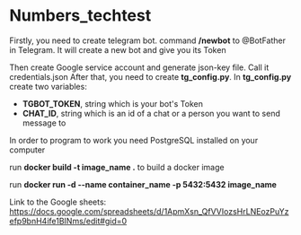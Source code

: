 # Numbers_techtest
Firstly, you need to create telegram bot. command **/newbot** to @BotFather in Telegram.
It will create a new bot and give you its Token

Then create Google service account and generate json-key file. Call it credentials.json
After that, you need to create **tg_config.py**.
In **tg_config.py** create two variables:
  * **TGBOT_TOKEN**, string which is your bot's Token
  * **CHAT_ID**, string which is an id of a chat or a person you want to send message to

In order to program to work you need PostgreSQL installed on your computer

run **docker build -t image_name .** to build a docker image

run **docker run -d --name container_name -p 5432:5432 image_name**

Link to the Google sheets: 
https://docs.google.com/spreadsheets/d/1ApmXsn_QfVVIozsHrLNEozPuYzefp9bnH4ife1BINms/edit#gid=0
